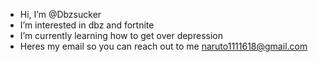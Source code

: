 -  Hi, I’m @Dbzsucker
-  I’m interested in dbz and fortnite
-  I’m currently learning how to get over depression
-  Heres my email so you can reach out to me naruto1111618@gmail.com
